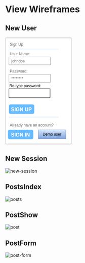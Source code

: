 # View Wireframes

## New User
![new-user]

## New Session
![new-session]

## PostsIndex
![posts]

## PostShow
![post]

## PostForm
![post-form]

[new-user]: ./wireframes/new_user.png
[new-session]: ./wireframes/new_session.png
[posts]: ./wireframes/posts_index.png
[post]: ./wireframes/post_show.png
[post-form]: ./wireframes/post_form.png
